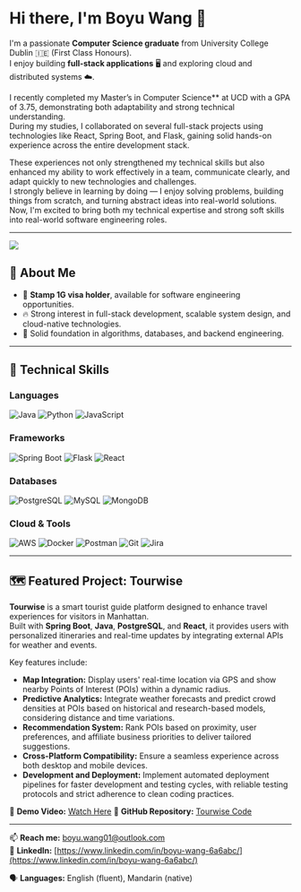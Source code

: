 # Hi there, I'm Boyu Wang 👋

I'm a passionate **Computer Science graduate** from University College Dublin 🇮🇪 (First Class Honours).  
I enjoy building **full-stack applications** 🖥️ and exploring cloud and distributed systems ☁️.

I recently completed my Master’s in Computer Science** at UCD with a GPA of 3.75, demonstrating both adaptability and strong technical understanding.  
During my studies, I collaborated on several full-stack projects using technologies like React, Spring Boot, and Flask, gaining solid hands-on experience across the entire development stack.

These experiences not only strengthened my technical skills but also enhanced my ability to work effectively in a team, communicate clearly, and adapt quickly to new technologies and challenges.  
I strongly believe in learning by doing — I enjoy solving problems, building things from scratch, and turning abstract ideas into real-world solutions.  
Now, I'm excited to bring both my technical expertise and strong soft skills into real-world software engineering roles.

---

![](https://komarev.com/ghpvc/?username=Skyeee3&label=Profile%20views&color=0e75b6&style=flat) 

## 🙋 About Me
- 💼 **Stamp 1G visa holder**, available for software engineering opportunities.
- 🔥 Strong interest in full-stack development, scalable system design, and cloud-native technologies.
- 🧠 Solid foundation in algorithms, databases, and backend engineering.

---

## 🚀 Technical Skills

### Languages
<p>
  <img src="https://img.shields.io/badge/Java-007396?style=flat&logo=java&logoColor=white" alt="Java"/>
  <img src="https://img.shields.io/badge/Python-3776AB?style=flat&logo=python&logoColor=white" alt="Python"/>
  <img src="https://img.shields.io/badge/JavaScript-F7DF1E?style=flat&logo=javascript&logoColor=black" alt="JavaScript"/>
</p>

### Frameworks
<p>
  <img src="https://img.shields.io/badge/Spring%20Boot-6DB33F?style=flat&logo=springboot&logoColor=white" alt="Spring Boot"/>
  <img src="https://img.shields.io/badge/Flask-000000?style=flat&logo=flask&logoColor=white" alt="Flask"/>
  <img src="https://img.shields.io/badge/React-61DAFB?style=flat&logo=react&logoColor=black" alt="React"/>
</p>

### Databases
<p>
  <img src="https://img.shields.io/badge/PostgreSQL-336791?style=flat&logo=postgresql&logoColor=white" alt="PostgreSQL"/>
  <img src="https://img.shields.io/badge/MySQL-4479A1?style=flat&logo=mysql&logoColor=white" alt="MySQL"/>
  <img src="https://img.shields.io/badge/MongoDB-47A248?style=flat&logo=mongodb&logoColor=white" alt="MongoDB"/>
</p>

### Cloud & Tools
<p>
  <img src="https://img.shields.io/badge/AWS-232F3E?style=flat&logo=amazonaws&logoColor=white" alt="AWS"/>
  <img src="https://img.shields.io/badge/Docker-2496ED?style=flat&logo=docker&logoColor=white" alt="Docker"/>
  <img src="https://img.shields.io/badge/Postman-FF6C37?style=flat&logo=postman&logoColor=white" alt="Postman"/>
  <img src="https://img.shields.io/badge/Git-F05032?style=flat&logo=git&logoColor=white" alt="Git"/>
  <img src="https://img.shields.io/badge/Jira-0052CC?style=flat&logo=jira&logoColor=white" alt="Jira"/>
</p>


---

## 🗺️ Featured Project: Tourwise

**Tourwise** is a smart tourist guide platform designed to enhance travel experiences for visitors in Manhattan.  
Built with **Spring Boot**, **Java**, **PostgreSQL**, and **React**, it provides users with personalized itineraries and real-time updates by integrating external APIs for weather and events.

Key features include:
- **Map Integration:** Display users' real-time location via GPS and show nearby Points of Interest (POIs) within a dynamic radius.
- **Predictive Analytics:** Integrate weather forecasts and predict crowd densities at POIs based on historical and research-based models, considering distance and time variations.
- **Recommendation System:** Rank POIs based on proximity, user preferences, and affiliate business priorities to deliver tailored suggestions.
- **Cross-Platform Compatibility:** Ensure a seamless experience across both desktop and mobile devices.
- **Development and Deployment:** Implement automated deployment pipelines for faster development and testing cycles, with reliable testing protocols and strict adherence to clean coding practices.


🎥 **Demo Video:** [Watch Here](https://drive.google.com/file/d/1iKGmjVRYQEAxcXXw-jvIYO3FfOB1FZ2_/view)
🔗 **GitHub Repository:** [Tourwise Code](https://github.com/Skyeee3/COMP47360-Smart-Tourist-Guide)

---

📫 **Reach me:** [boyu.wang01@outlook.com](mailto:boyu.wang01@outlook.com)  
🔗 **LinkedIn:** [https://www.linkedin.com/in/boyu-wang-6a6abc/](https://www.linkedin.com/in/boyu-wang-6a6abc/)

🗣️ **Languages:** English (fluent), Mandarin (native)
